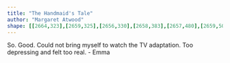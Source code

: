 ```yaml
---
title: "The Handmaid's Tale"
author: "Margaret Atwood"
shape: [[2664,323],[2659,325],[2656,330],[2658,383],[2657,480],[2659,507],[2658,554],[2660,577],[2659,622],[2661,674],[2662,688],[2664,691],[2667,692],[2693,692],[2699,690],[2700,671],[2699,536],[2697,505],[2697,427],[2695,391],[2696,336],[2694,329],[2689,325],[2683,323]]
---
```

So. Good.  Could not bring myself to watch the TV adaptation.  Too depressing and felt too real.  - Emma 
